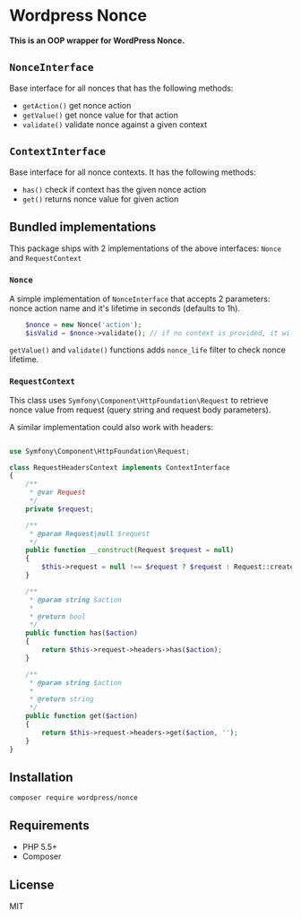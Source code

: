 Wordpress Nonce
======


**This is an OOP wrapper for WordPress Nonce.**

## `NonceInterface`

Base interface for all nonces that has the following methods:

- `getAction()` get nonce action
- `getValue()` get nonce value for that action
- `validate()` validate nonce against a given context

## `ContextInterface`

Base interface for all nonce contexts. It has the following methods:

- `has()` check if context has the given nonce action
- `get()` returns nonce value for given action

## Bundled implementations

This package ships with 2 implementations of the above interfaces: `Nonce` and `RequestContext`

### `Nonce`

A simple implementation of `NonceInterface` that accepts 2 parameters: nonce action name and it's lifetime in seconds (defaults to 1h).
```php
    $nonce = new Nonce('action');
    $isValid = $nonce->validate(); // if no context is provided, it will use RequestContext (see below)
```
`getValue()` and `validate()` functions adds `nonce_life` filter to check nonce lifetime.

### `RequestContext`

This class uses `Symfony\Component\HttpFoundation\Request` to retrieve nonce value from request (query string and request body parameters).

A similar implementation could also work with headers:

```php

use Symfony\Component\HttpFoundation\Request;

class RequestHeadersContext implements ContextInterface
{
    /**
     * @var Request
     */
    private $request;

    /**
     * @param Request|null $request
     */
    public function __construct(Request $request = null)
    {
        $this->request = null !== $request ? $request : Request::createFromGlobals();
    }

    /**
     * @param string $action
     *
     * @return bool
     */
    public function has($action)
    {
        return $this->request->headers->has($action);
    }

    /**
     * @param string $action
     *
     * @return string
     */
    public function get($action)
    {
        return $this->request->headers->get($action, '');
    }
}
```

## Installation

`composer require wordpress/nonce`

## Requirements

- PHP 5.5+
- Composer

## License

MIT
